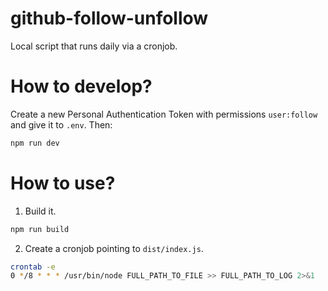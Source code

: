 # github-follow-unfollow

Local script that runs daily via a cronjob.

# How to develop?

Create a new Personal Authentication Token with permissions `user:follow` and give it to `.env`. Then:

```bash
npm run dev
```

# How to use?

1. Build it.

```bash
npm run build
```

2. Create a cronjob pointing to `dist/index.js`.

```bash
crontab -e
0 */8 * * * /usr/bin/node FULL_PATH_TO_FILE >> FULL_PATH_TO_LOG 2>&1
```

